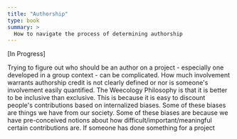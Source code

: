 ```yaml
---
title: "Authorship"
type: book
summary: >
  How to navigate the process of determining authorship
---
```


[In Progress]

Trying to figure out who should be an author on a project - especially one developed in a group context - can be complicated. How much involvement warrants authorship credit is not clearly defined or nor is someone's involvement easily quantified. The Weecology Philosophy is that it is better to be inclusive than exclusive. This is because it is easy to discount people's contributions based on internalized biases. Some of these biases are things we have from our society. Some of these biases are because we have pre-conceived notions about how difficult/important/meaningful certain contributions are. If someone has done something for a project  